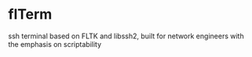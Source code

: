 # flTerm
ssh terminal based on FLTK and libssh2, built for network engineers with the emphasis on scriptability
